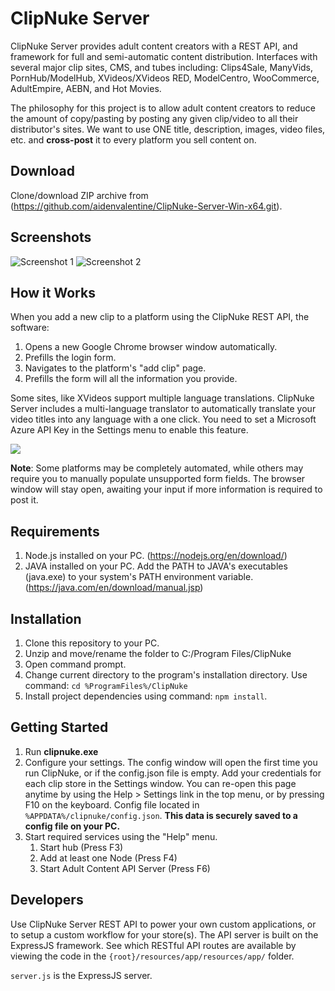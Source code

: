 # ClipNuke Server
ClipNuke Server provides adult content creators with a REST API, and framework for full and semi-automatic content distribution. Interfaces with several major clip sites, CMS, and tubes including: Clips4Sale, ManyVids, PornHub/ModelHub, XVideos/XVideos RED, ModelCentro, WooCommerce, AdultEmpire, AEBN, and Hot Movies.

The philosophy for this project is to allow adult content creators to reduce the amount of copy/pasting by posting any given clip/video to all their distributor's sites. We want to use ONE title, description, images, video files, etc. and **cross-post** it to every platform you sell content on.

## Download
Clone/download ZIP archive from (https://github.com/aidenvalentine/ClipNuke-Server-Win-x64.git).

## Screenshots
![Screenshot 1](https://github.com/aidenvalentine/ClipNuke-Server-Win-x64/raw/master/docs/images/clipnuke-screenshot-2.png)
![Screenshot 2](https://github.com/aidenvalentine/ClipNuke-Server-Win-x64/raw/master/docs/images/clipnuke-screenshot-3.png)

## How it Works

When you add a new clip to a platform using the ClipNuke REST API, the software:
1. Opens a new Google Chrome browser window automatically.
1. Prefills the login form.
1. Navigates to the platform's "add clip" page.
1. Prefills the form will all the information you provide.

Some sites, like XVideos support multiple language translations. ClipNuke Server includes a multi-language translator to automatically translate your video titles into any language with a one click. You need to set a Microsoft Azure API Key in the Settings menu to enable this feature.

[![](http://img.youtube.com/vi/z71oRkNRAQU/0.jpg)](http://www.youtube.com/watch?v=z71oRkNRAQU "ClipNuke Auto-Translator")

**Note**: Some platforms may be completely automated, while others may require you to manually populate unsupported form fields. The browser window will stay open, awaiting your input if more information is required to post it.

## Requirements
1. Node.js installed on your PC. (https://nodejs.org/en/download/)
1. JAVA installed on your PC. Add the PATH to JAVA's executables (java.exe) to your system's PATH environment variable. (https://java.com/en/download/manual.jsp)

## Installation
1. Clone this repository to your PC.
1. Unzip and move/rename the folder to C:/Program Files/ClipNuke
1. Open command prompt.
1. Change current directory to the program's installation directory. Use command: `cd %ProgramFiles%/ClipNuke`
1. Install project dependencies using command: `npm install`.


## Getting Started
1. Run **clipnuke.exe**
1. Configure your settings. The config window will open the first time you run ClipNuke, or if the config.json file is empty. Add your credentials for each clip store in the Settings window. You can re-open this page anytime by using the Help > Settings link in the top menu, or by pressing F10 on the keyboard. Config file located in `%APPDATA%/clipnuke/config.json`. __This data is securely saved to a config file on your PC.__
1. Start required services using the "Help" menu.
    1. Start hub (Press F3)
    1. Add at least one Node (Press F4)
    1. Start Adult Content API Server (Press F6)

## Developers
Use ClipNuke Server REST API to power your own custom applications, or to setup a custom workflow for your store(s). The API server is built on the ExpressJS framework. See which RESTful API routes are available by viewing the code in the `{root}/resources/app/resources/app/` folder.

`server.js` is the ExpressJS server.

